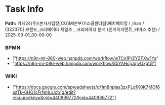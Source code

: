 # Task Info

**Path:** 카페24(주)\본사사업장\[CG]MI본부\Y쇼핑센터팀\매치메이킹 / jihan / [322370] 브랜드_크리에이터 세일즈 _ 크리에이터 분석 (인게이지먼트_커머스 추천) / 2025-09-01_00-00-00

### BPMN
- ["https://n8n-mi-060-web.hanpda.com/workflow/wTCo1PrZYZFXw1Ya"
- "https://n8n-mi-086-web.hanpda.com/workflow/85YAHcjUqIvUxgtG"]

### WIKI
- ["https://docs.google.com/spreadsheets/d/1m8nplas3zxPLd1K0K7MOf6azTk-6HQ1cFrNn1uUcb1g/edit?resourcekey=&gid=440836772#gid=440836772"]

